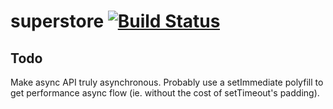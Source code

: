 # superstore [![Build Status](http://dev01-jenkins01-uk1.ak.ft.com:8080/buildStatus/icon?job=superstore)](http://dev01-jenkins01-uk1.ak.ft.com:8080/view/Core%20Libraries/job/superstore/)

## Todo

Make async API truly asynchronous.  Probably use a setImmediate polyfill to get performance async flow (ie. without the cost of setTimeout's padding).
